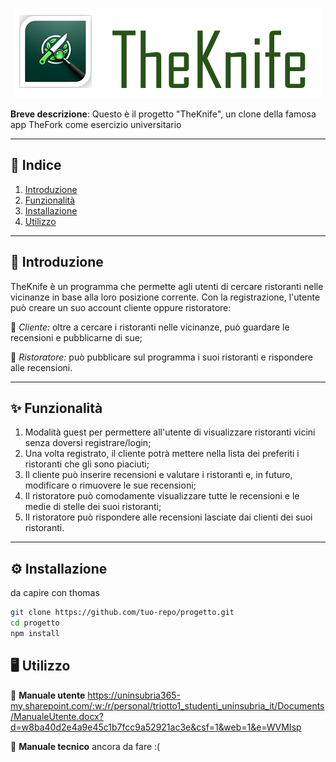 <div align="center">
  
  ![Alt text](theknife.png "logo")    

</div>

**Breve descrizione**: Questo è il progetto "TheKnife", un clone della famosa app TheFork come esercizio universitario

---

## 📌 **Indice**  

1. [Introduzione](#-introduzione)  
2. [Funzionalità](#-funzionalità)  
3. [Installazione](#-installazione)  
4. [Utilizzo]()  

---

## 📜 **Introduzione** 

TheKnife è un programma che permette agli utenti di cercare ristoranti nelle vicinanze in base alla loro posizione corrente.
Con la registrazione, l'utente può creare un suo account cliente oppure ristoratore: <p>
🔹 *Cliente:* oltre a cercare i ristoranti nelle vicinanze, può guardare le recensioni e pubblicarne di sue; <p>
🔹 *Ristoratore:* può pubblicare sul programma i suoi ristoranti e rispondere alle recensioni.

---

## ✨ **Funzionalità**

1. Modalità guest per permettere all'utente di visualizzare ristoranti vicini senza doversi registrare/login;
2. Una volta registrato, il cliente potrà mettere nella lista dei preferiti i ristoranti che gli sono piaciuti;
3. Il cliente può inserire recensioni e valutare i ristoranti e, in futuro, modificare o rimuovere le sue recensioni;
4. Il ristoratore può comodamente visualizzare tutte le recensioni e le medie di stelle dei suoi ristoranti;
5. Il ristoratore può rispondere alle recensioni lasciate dai clienti dei suoi ristoranti.

---

## ⚙️ **Installazione**  

da capire con thomas 

```bash
git clone https://github.com/tuo-repo/progetto.git
cd progetto
npm install
```

## 🖥️ **Utilizzo**

📒 **Manuale utente**
https://uninsubria365-my.sharepoint.com/:w:/r/personal/triotto1_studenti_uninsubria_it/Documents/ManualeUtente.docx?d=w8ba40d2e4a9e45c1b7fcc9a52921ac3e&csf=1&web=1&e=WVMIsp

🔧 **Manuale tecnico**
ancora da fare :(
